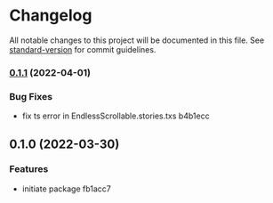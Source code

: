 # Changelog

All notable changes to this project will be documented in this file. See [standard-version](https://github.com/conventional-changelog/standard-version) for commit guidelines.

### [0.1.1](///compare/v0.1.0...v0.1.1) (2022-04-01)


### Bug Fixes

* fix ts error in EndlessScrollable.stories.txs b4b1ecc

## 0.1.0 (2022-03-30)


### Features

* initiate package fb1acc7

